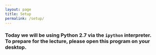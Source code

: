 ```yaml
---
layout: page
title: Setup
permalink: /setup/
---
```



### Today we will be using Python 2.7 via the `ipython` interpreter. To prepare for the lecture, please open this program on your desktop.
